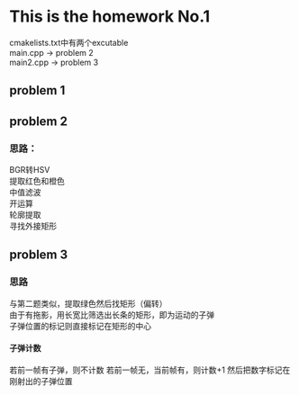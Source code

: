 # This is the homework No.1
cmakelists.txt中有两个excutable  
main.cpp -> problem 2  
main2.cpp -> problem 3  
## problem 1
## problem 2
### 思路：
BGR转HSV  
提取红⾊和橙⾊   
中值滤波  
开运算  
轮廓提取  
寻找外接矩形  
## problem 3
### 思路
与第二题类似，提取绿色然后找矩形（偏转）  
由于有拖影，用长宽比筛选出长条的矩形，即为运动的子弹  
子弹位置的标记则直接标记在矩形的中心
#### 子弹计数
若前一帧有子弹，则不计数
若前一帧无，当前帧有，则计数+1
然后把数字标记在刚射出的子弹位置

    
